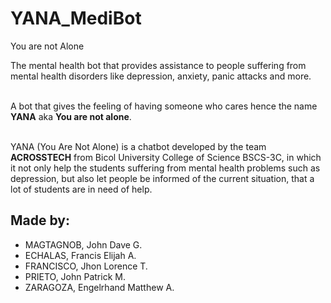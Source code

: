 # YANA_MediBot
You are not Alone <br>

The mental health bot that provides assistance to people suffering from mental health disorders like depression, anxiety, panic attacks and more. <br> <br>

A bot that gives the feeling of having someone who cares hence the name <b>YANA</b> aka <b>You are not alone</b>.<br> <br>

YANA (You Are Not Alone) is a chatbot developed by the team <b>ACROSSTECH</b> from Bicol University College of Science BSCS-3C, in which it not only help the students suffering from mental health problems such as depression, but also let people be informed of the current situation, that a lot of students are in need of help.

## Made by:
- MAGTAGNOB, John Dave G.<br>
- ECHALAS, Francis Elijah A.<br>
- FRANCISCO, Jhon Lorence T.<br>
- PRIETO, John Patrick M.<br>
- ZARAGOZA, Engelrhand Matthew A.<br>
